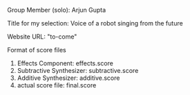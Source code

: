 Group Member (solo): Arjun Gupta

Title for my selection: Voice of a robot singing from the future

Website URL: "to-come"

Format of score files
1. Effects Component: effects.score
2. Subtractive Synthesizer: subtractive.score
3. Additive Synthesizer: additive.score
4. actual score file: final.score
